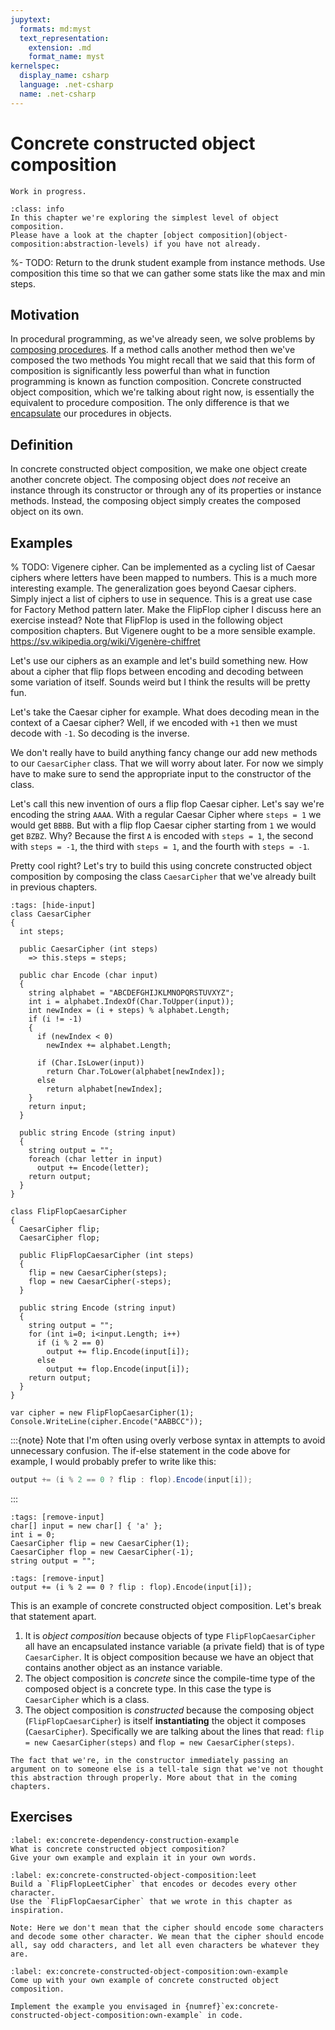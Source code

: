 ```yaml
---
jupytext:
  formats: md:myst
  text_representation:
    extension: .md
    format_name: myst
kernelspec:
  display_name: csharp
  language: .net-csharp
  name: .net-csharp
---
```


# Concrete constructed object composition

```{warning}
Work in progress.
```

```{admonition} Prerequisites
:class: info
In this chapter we're exploring the simplest level of object composition.
Please have a look at the chapter [object composition](object-composition:abstraction-levels) if you have not already.
```

%- TODO: Return to the drunk student example from instance methods. Use composition this time so that we can gather some stats like the max and min steps.

## Motivation

In procedural programming, as we've already seen, we solve problems by [composing procedures](method-composition).
If a method calls another method then we've composed the two methods
You might recall that we said that this form of composition is significantly less powerful than what in function programming is known as function composition.
Concrete constructed object composition, which we're talking about right now, is essentially the equivalent to procedure composition.
The only difference is that we [encapsulate](encapsulate) our procedures in objects.

## Definition

In concrete constructed object composition, we make one object create another concrete object.
The composing object does *not* receive an instance through its constructor or through any of its properties or instance methods.
Instead, the composing object simply creates the composed object on its own.


## Examples

% TODO: Vigenere cipher. Can be implemented as a cycling list of Caesar ciphers where letters have been mapped to numbers. This is a much more interesting example. The generalization goes beyond Caesar ciphers. Simply inject a list of ciphers to use in sequence. This is a great use case for Factory Method pattern later. Make the FlipFlop cipher I discuss here an exercise instead? Note that FlipFlop is used in the following object composition chapters. But Vigenere ought to be a more sensible example. https://sv.wikipedia.org/wiki/Vigenère-chiffret

Let's use our ciphers as an example and let's build something new.
How about a cipher that flip flops between encoding and decoding between some variation of itself.
Sounds weird but I think the results will be pretty fun.

Let's take the Caesar cipher for example.
What does decoding mean in the context of a Caesar cipher?
Well, if we encoded with `+1` then we must decode with `-1`.
So decoding is the inverse.

We don't really have to build anything fancy change our add new methods to our `CaesarCipher` class.
That we will worry about later.
For now we simply have to make sure to send the appropriate input to the constructor of the class.

Let's call this new invention of ours a flip flop Caesar cipher.
Let's say we're encoding the string `AAAA`.
With a regular Caesar Cipher where `steps = 1` we would get `BBBB`.
But with a flip flop Caesar cipher starting from `1` we would get `BZBZ`.
Why?
Because the first `A` is encoded with `steps = 1`, the second with `steps = -1`, the third with `steps = 1`, and the fourth with `steps = -1`.

Pretty cool right?
Let's try to build this using concrete constructed object composition by composing the class `CaesarCipher` that we've already built in previous chapters.

```{code-cell} csharp
:tags: [hide-input]
class CaesarCipher
{
  int steps;

  public CaesarCipher (int steps)
    => this.steps = steps;

  public char Encode (char input)
  {
    string alphabet = "ABCDEFGHIJKLMNOPQRSTUVXYZ";
    int i = alphabet.IndexOf(Char.ToUpper(input));
    int newIndex = (i + steps) % alphabet.Length;
    if (i != -1)
    {
      if (newIndex < 0)
        newIndex += alphabet.Length;

      if (Char.IsLower(input))
        return Char.ToLower(alphabet[newIndex]);
      else
        return alphabet[newIndex];
    }
    return input;
  }

  public string Encode (string input)
  {
    string output = "";
    foreach (char letter in input)
      output += Encode(letter);
    return output;
  }
}
```

```{code-cell} csharp
class FlipFlopCaesarCipher
{
  CaesarCipher flip;
  CaesarCipher flop;

  public FlipFlopCaesarCipher (int steps)
  {
    flip = new CaesarCipher(steps);
    flop = new CaesarCipher(-steps);
  }

  public string Encode (string input)
  {
    string output = "";
    for (int i=0; i<input.Length; i++)
      if (i % 2 == 0)
        output += flip.Encode(input[i]);
      else
        output += flop.Encode(input[i]);
    return output;
  }
}
```

```{code-cell} csharp
var cipher = new FlipFlopCaesarCipher(1);
Console.WriteLine(cipher.Encode("AABBCC"));
```

:::{note}
Note that I'm often using overly verbose syntax in attempts to avoid unnecessary confusion.
The if-else statement in the code above for example, I would probably prefer to write like this:

```csharp
output += (i % 2 == 0 ? flip : flop).Encode(input[i]);
```
:::
```{code-cell} csharp
:tags: [remove-input]
char[] input = new char[] { 'a' };
int i = 0;
CaesarCipher flip = new CaesarCipher(1);
CaesarCipher flop = new CaesarCipher(-1);
string output = "";
```

```{code-cell} csharp
:tags: [remove-input]
output += (i % 2 == 0 ? flip : flop).Encode(input[i]);
```

This is an example of concrete constructed object composition.
Let's break that statement apart.

1. It is *object composition* because objects of type `FlipFlopCaesarCipher` all have an encapsulated instance variable (a private field) that is of type `CaesarCipher`. It is object composition because we have an object that contains another object as an instance variable.
2. The object composition is *concrete* since the compile-time type of the composed object is a concrete type. In this case the type is `CaesarCipher` which is a class.
3. The object composition is *constructed* because the composing object (`FlipFlopCaesarCipher`) is itself **instantiating** the object it composes (`CaesarCipher`). Specifically we are talking about the lines that read: `flip = new CaesarCipher(steps)` and `flop = new CaesarCipher(steps)`.

```{warning}
The fact that we're, in the constructor immediately passing an argument on to someone else is a tell-tale sign that we've not thought this abstraction through properly. More about that in the coming chapters.
```


## Exercises


```{exercise}
:label: ex:concrete-dependency-construction-example
What is concrete constructed object composition?
Give your own example and explain it in your own words.
```

```{exercise}
:label: ex:concrete-constructed-object-composition:leet
Build a `FlipFlopLeetCipher` that encodes or decodes every other character.
Use the `FlipFlopCaesarCipher` that we wrote in this chapter as inspiration.

Note: Here we don't mean that the cipher should encode some characters and decode some other character. We mean that the cipher should encode all, say odd characters, and let all even characters be whatever they are.
```

```{exercise}
:label: ex:concrete-constructed-object-composition:own-example
Come up with your own example of concrete constructed object composition.
```

```{exercise}
Implement the example you envisaged in {numref}`ex:concrete-constructed-object-composition:own-example` in code.
```

